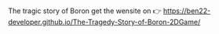 The tragic story of Boron get the wensite on 👉 https://ben22-developer.github.io/The-Tragedy-Story-of-Boron-2DGame/
